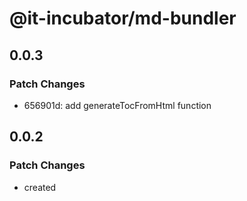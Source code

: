 # @it-incubator/md-bundler

## 0.0.3
### Patch Changes

- 656901d: add generateTocFromHtml function

## 0.0.2
### Patch Changes

- created
